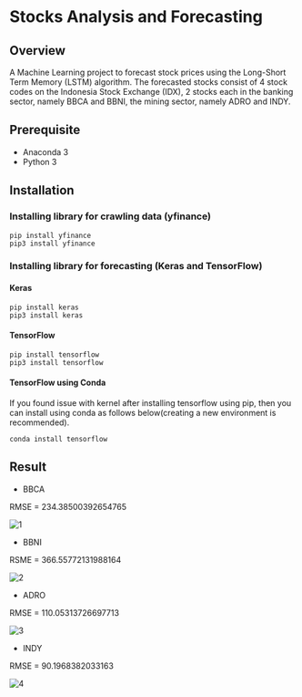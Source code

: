 # Stocks Analysis and Forecasting
 
## Overview
A Machine Learning project to forecast stock prices using the Long-Short Term Memory (LSTM) algorithm. The forecasted stocks consist of 4 stock codes on the Indonesia Stock Exchange (IDX), 2 stocks each in the banking sector, namely BBCA and BBNI, the mining sector, namely ADRO and INDY.

## Prerequisite
- Anaconda 3
- Python 3

## Installation
### Installing library for crawling data (yfinance)
    pip install yfinance
    pip3 install yfinance

### Installing library for forecasting (Keras and TensorFlow)
#### Keras
    pip install keras
    pip3 install keras

#### TensorFlow
    pip install tensorflow
    pip3 install tensorflow

#### TensorFlow using Conda
If you found issue with kernel after installing tensorflow using pip, then you can install using conda as follows below(creating a new environment is recommended). 

    conda install tensorflow

## Result
- BBCA

RMSE = 234.38500392654765

![1](https://user-images.githubusercontent.com/74947224/212746856-3b3266e7-1c3d-4a88-b61d-eeef97d4cba4.png)

- BBNI

RSME = 366.55772131988164

![2](https://user-images.githubusercontent.com/74947224/212746878-ab0823aa-997d-41c8-a56d-fbdb45f0a36a.png)

- ADRO

RMSE = 110.05313726697713

![3](https://user-images.githubusercontent.com/74947224/212746895-222b231e-a6ac-4785-945e-517f2b2a4629.png)

- INDY

RMSE = 90.1968382033163

![4](https://user-images.githubusercontent.com/74947224/212746905-ce0b2be2-ce2c-434b-bbaa-855d17d015e8.png)


